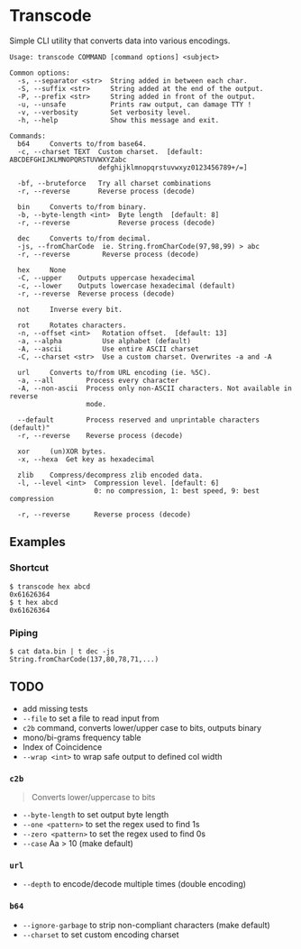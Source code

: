 # Transcode
Simple CLI utility that converts data into various encodings.


```
Usage: transcode COMMAND [command options] <subject>

Common options:
  -s, --separator <str>  String added in between each char.
  -S, --suffix <str>     String added at the end of the output.
  -P, --prefix <str>     String added in front of the output.
  -u, --unsafe           Prints raw output, can damage TTY !
  -v, --verbosity        Set verbosity level.
  -h, --help             Show this message and exit.

Commands:
  b64     Converts to/from base64.
  -c, --charset TEXT  Custom charset.  [default: ABCDEFGHIJKLMNOPQRSTUVWXYZabc
                      defghijklmnopqrstuvwxyz0123456789+/=]

  -bf, --bruteforce   Try all charset combinations
  -r, --reverse       Reverse process (decode)

  bin     Converts to/from binary.
  -b, --byte-length <int>  Byte length  [default: 8]
  -r, --reverse            Reverse process (decode)

  dec     Converts to/from decimal.
  -js, --fromCharCode  ie. String.fromCharCode(97,98,99) > abc
  -r, --reverse        Reverse process (decode)

  hex     None
  -C, --upper    Outputs uppercase hexadecimal
  -c, --lower    Outputs lowercase hexadecimal (default)
  -r, --reverse  Reverse process (decode)

  not     Inverse every bit.

  rot     Rotates characters.
  -n, --offset <int>   Rotation offset.  [default: 13]
  -a, --alpha          Use alphabet (default)
  -A, --ascii          Use entire ASCII charset
  -C, --charset <str>  Use a custom charset. Overwrites -a and -A

  url     Converts to/from URL encoding (ie. %5C).
  -a, --all        Process every character
  -A, --non-ascii  Process only non-ASCII characters. Not available in reverse
                   mode.

  --default        Process reserved and unprintable characters (default)"
  -r, --reverse    Reverse process (decode)

  xor     (un)XOR bytes.
  -x, --hexa  Get key as hexadecimal

  zlib    Compress/decompress zlib encoded data.
  -l, --level <int>  Compression level. [default: 6]
                     0: no compression, 1: best speed, 9: best compression

  -r, --reverse      Reverse process (decode)
```

## Examples
### Shortcut
```
$ transcode hex abcd
0x61626364
$ t hex abcd
0x61626364
```

### Piping
```
$ cat data.bin | t dec -js
String.fromCharCode(137,80,78,71,...)
```

## TODO
- add missing tests
- `--file` to set a file to read input from
- `c2b` command, converts lower/upper case to bits, outputs binary
- mono/bi-grams frequency table
- Index of Coincidence
- `--wrap <int>` to wrap safe output to defined col width
### `c2b`
> Converts lower/uppercase to bits
- `--byte-length` to set output byte length
- `--one <pattern>` to set the regex used to find 1s
- `--zero <pattern>` to set the regex used to find 0s
- `--case` Aa > 10 (make default)
### `url`
- `--depth` to encode/decode multiple times (double encoding)
### `b64`
- `--ignore-garbage` to strip non-compliant characters (make default)
- `--charset` to set custom encoding charset